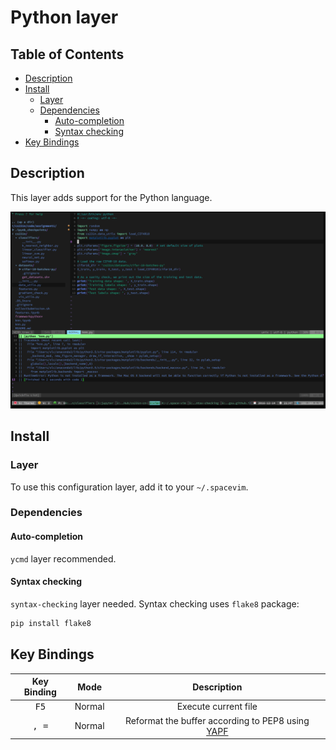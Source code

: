 # Python layer

## Table of Contents

<!-- vim-markdown-toc GFM -->
* [Description](#description)
* [Install](#install)
    * [Layer](#layer)
    * [Dependencies](#dependencies)
        * [Auto-completion](#auto-completion)
        * [Syntax checking](#syntax-checking)
* [Key Bindings](#key-bindings)

<!-- vim-markdown-toc -->

## Description

This layer adds support for the Python language.

![screenshot](img/screenshot.png)

## Install

### Layer

To use this configuration layer, add it to your `~/.spacevim`.

### Dependencies

#### Auto-completion

`ycmd` layer recommended.

#### Syntax checking

`syntax-checking` layer needed. Syntax checking uses `flake8` package:

```sh
pip install flake8
```

## Key Bindings

Key Binding    | Mode   | Description
:---:          | :---:  | :---:
<kbd>F5</kbd>  | Normal | Execute current file
<kbd>, =</kbd> | Normal | Reformat the buffer according to PEP8 using [YAPF](https://github.com/google/yapf)
